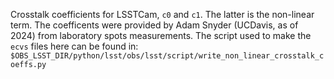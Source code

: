 Crosstalk coefficients for LSSTCam, `c0` and `c1`. The latter is the non-linear term. 
The coefficents were provided by Adam Snyder (UCDavis, as of 2024) from laboratory
spots measurements. 
The script used to make the `ecvs` files here can be found in:
`$OBS_LSST_DIR/python/lsst/obs/lsst/script/write_non_linear_crosstalk_coeffs.py`
